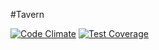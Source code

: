 #Tavern

[![Code Climate](https://codeclimate.com/github/therichardnguyen/innkeep/badges/gpa.svg)](https://codeclimate.com/github/therichardnguyen/innkeep) [![Test Coverage](https://codeclimate.com/github/therichardnguyen/innkeep/badges/coverage.svg)](https://codeclimate.com/github/therichardnguyen/innkeep/coverage)